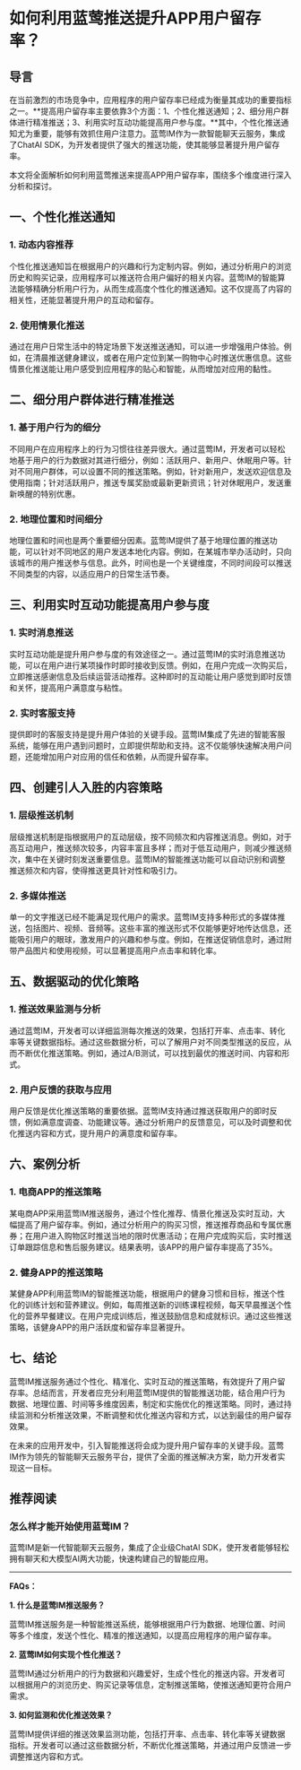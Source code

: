 # 如何利用蓝莺推送提升APP用户留存率？

## 导言

在当前激烈的市场竞争中，应用程序的用户留存率已经成为衡量其成功的重要指标之一。**提高用户留存率主要依靠3个方面：1、个性化推送通知；2、细分用户群体进行精准推送；3、利用实时互动功能提高用户参与度。**其中，个性化推送通知尤为重要，能够有效抓住用户注意力。蓝莺IM作为一款智能聊天云服务，集成了ChatAI SDK，为开发者提供了强大的推送功能，使其能够显著提升用户留存率。

本文将全面解析如何利用蓝莺推送来提高APP用户留存率，围绕多个维度进行深入分析和探讨。

## 一、个性化推送通知

### 1. 动态内容推荐

个性化推送通知旨在根据用户的兴趣和行为定制内容。例如，通过分析用户的浏览历史和购买记录，应用程序可以推送符合用户偏好的相关内容。蓝莺IM的智能算法能够精确分析用户行为，从而生成高度个性化的推送通知。这不仅提高了内容的相关性，还能显著提升用户的互动和留存。

### 2. 使用情景化推送

通过在用户日常生活中的特定场景下发送推送通知，可以进一步增强用户体验。例如，在清晨推送健身建议，或者在用户定位到某一购物中心时推送优惠信息。这些情景化推送能让用户感受到应用程序的贴心和智能，从而增加对应用的黏性。

## 二、细分用户群体进行精准推送

### 1. 基于用户行为的细分

不同用户在应用程序上的行为习惯往往差异很大。通过蓝莺IM，开发者可以轻松地基于用户的行为数据对其进行细分，例如：活跃用户、新用户、休眠用户等。针对不同用户群体，可以设置不同的推送策略。例如，针对新用户，发送欢迎信息及使用指南；针对活跃用户，推送专属奖励或最新更新资讯；针对休眠用户，发送重新唤醒的特别优惠。

### 2. 地理位置和时间细分

地理位置和时间也是两个重要细分因素。蓝莺IM提供了基于地理位置的推送功能，可以针对不同地区的用户发送本地化内容。例如，在某城市举办活动时，只向该城市的用户推送参与信息。此外，时间也是一个关键维度，不同时间段可以推送不同类型的内容，以适应用户的日常生活节奏。

## 三、利用实时互动功能提高用户参与度

### 1. 实时消息推送

实时互动功能是提升用户参与度的有效途径之一。通过蓝莺IM的实时消息推送功能，可以在用户进行某项操作时即时接收到反馈。例如，在用户完成一次购买后，立即推送感谢信息及后续运营活动推荐。这种即时的互动能让用户感觉到即时反馈和关怀，提高用户满意度与粘性。

### 2. 实时客服支持

提供即时的客服支持是提升用户体验的关键手段。蓝莺IM集成了先进的智能客服系统，能够在用户遇到问题时，立即提供帮助和支持。这不仅能够快速解决用户问题，还能增加用户对应用的信任和依赖，从而提升留存率。

## 四、创建引人入胜的内容策略

### 1. 层级推送机制

层级推送机制是指根据用户的互动层级，按不同频次和内容推送消息。例如，对于高互动用户，推送频次较多，内容丰富且多样；而对于低互动用户，则减少推送频次，集中在关键时刻发送重要信息。蓝莺IM的智能推送功能可以自动识别和调整推送频次和内容，使得推送更具针对性和吸引力。

### 2. 多媒体推送

单一的文字推送已经不能满足现代用户的需求。蓝莺IM支持多种形式的多媒体推送，包括图片、视频、音频等。这些丰富的推送形式不仅能够更好地传达信息，还能吸引用户的眼球，激发用户的兴趣和参与度。例如，在推送促销信息时，通过附带产品图片和使用视频，可以显著提高用户点击率和转化率。

## 五、数据驱动的优化策略

### 1. 推送效果监测与分析

通过蓝莺IM，开发者可以详细监测每次推送的效果，包括打开率、点击率、转化率等关键数据指标。通过这些数据分析，可以了解用户对不同类型推送的反应，从而不断优化推送策略。例如，通过A/B测试，可以找到最优的推送时间、内容和形式。

### 2. 用户反馈的获取与应用

用户反馈是优化推送策略的重要依据。蓝莺IM支持通过推送获取用户的即时反馈，例如满意度调查、功能建议等。通过分析用户的反馈意见，可以及时调整和优化推送内容和方式，提升用户的满意度和留存率。

## 六、案例分析

### 1. 电商APP的推送策略

某电商APP采用蓝莺IM推送服务，通过个性化推荐、情景化推送及实时互动，大幅提高了用户留存率。例如，通过分析用户的购买习惯，推送推荐商品和专属优惠券；在用户进入购物区时推送当地的限时优惠活动；在用户完成购买后，实时推送订单跟踪信息和售后服务建议。结果表明，该APP的用户留存率提高了35%。

### 2. 健身APP的推送策略

某健身APP利用蓝莺IM的智能推送功能，根据用户的健身习惯和目标，推送个性化的训练计划和营养建议。例如，每周推送新的训练课程视频，每天早晨推送个性化的营养早餐建议。在用户完成训练后，推送鼓励信息和成就标识。通过这些推送策略，该健身APP的用户活跃度和留存率显著提升。

## 七、结论

蓝莺IM推送服务通过个性化、精准化、实时互动的推送策略，有效提升了用户留存率。总结而言，开发者应充分利用蓝莺IM提供的智能推送功能，结合用户行为数据、地理位置、时间等多维度因素，制定和实施优化的推送策略。同时，通过持续监测和分析推送效果，不断调整和优化推送内容和方式，以达到最佳的用户留存效果。

在未来的应用开发中，引入智能推送将会成为提升用户留存率的关键手段。蓝莺IM作为领先的智能聊天云服务平台，提供了全面的推送解决方案，助力开发者实现这一目标。

## 推荐阅读

### 怎么样才能开始使用蓝莺IM？

蓝莺IM是新一代智能聊天云服务，集成了企业级ChatAI SDK，使开发者能够轻松拥有聊天和大模型AI两大功能，快速构建自己的智能应用。

---

**FAQs：**

**1. 什么是蓝莺IM推送服务？**

蓝莺IM推送服务是一种智能推送系统，能够根据用户行为数据、地理位置、时间等多个维度，发送个性化、精准的推送通知，以提高应用程序的用户留存率。

**2. 蓝莺IM如何实现个性化推送？**

蓝莺IM通过分析用户的行为数据和兴趣爱好，生成个性化的推送内容。开发者可以根据用户的浏览历史、购买记录等信息，定制推送策略，使推送通知更符合用户需求。

**3. 如何监测和优化推送效果？**

蓝莺IM提供详细的推送效果监测功能，包括打开率、点击率、转化率等关键数据指标。开发者可以通过这些数据分析，不断优化推送策略，并通过用户反馈进一步调整推送内容和方式。